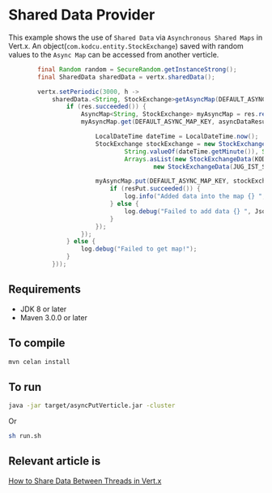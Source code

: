 # Shared Data Provider

This example shows the use of `Shared Data` via `Asynchronous Shared Maps` in Vert.x. An object(`com.kodcu.entity.StockExchange`) saved with random values to the `Async Map` can be accessed from another verticle.
                                                 
```java
        final Random random = SecureRandom.getInstanceStrong();
        final SharedData sharedData = vertx.sharedData();

        vertx.setPeriodic(3000, h ->
            sharedData.<String, StockExchange>getAsyncMap(DEFAULT_ASYNC_MAP_NAME, res -> {
                if (res.succeeded()) {
                    AsyncMap<String, StockExchange> myAsyncMap = res.result();
                    myAsyncMap.get(DEFAULT_ASYNC_MAP_KEY, asyncDataResult -> {

                        LocalDateTime dateTime = LocalDateTime.now();
                        StockExchange stockExchange = new StockExchange(String.join(":", String.valueOf(dateTime.getHour()),
                                String.valueOf(dateTime.getMinute()), String.valueOf(dateTime.getSecond())),
                                Arrays.asList(new StockExchangeData(KODCU_STOCK_NAME, random.nextInt(100)),
                                        new StockExchangeData(JUG_IST_STOCK_NAME, random.nextInt(100))));

                        myAsyncMap.put(DEFAULT_ASYNC_MAP_KEY, stockExchange, resPut -> {
                            if (resPut.succeeded()) {
                                log.info("Added data into the map {} ", Json.encodePrettily(stockExchange));
                            } else {
                                log.debug("Failed to add data {} ", Json.encodePrettily(stockExchange));
                            }
                        });
                    });
                } else {
                    log.debug("Failed to get map!");
                }
            }));
```

## Requirements
* JDK 8 or later
* Maven 3.0.0 or later

## To compile
```bash
mvn celan install
```

## To run
```bash
java -jar target/asyncPutVerticle.jar -cluster
```

Or

```bash
sh run.sh
```

## Relevant article is
[How to Share Data Between Threads in Vert.x](https://medium.com/@hakdogan/how-to-share-data-between-threads-in-vert-x-afdf26dcc684)
